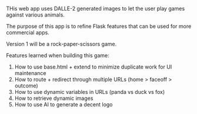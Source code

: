 THis web app uses DALLE-2 generated images to let the user play games against various animals.

The purpose of this app is to refine Flask features that can be used for more commercial apps.

Version 1 will be a rock-paper-scissors game.

Features learned when building this game:
1. How to use base.html + extend to minimize duplicate work for UI maintenance
2. How to route + redirect through multiple URLs (home > faceoff > outcome)
3. How to use dynamic variables in URLs (panda vs duck vs fox)
4. How to retrieve dynamic images
5. How to use AI to generate a decent logo